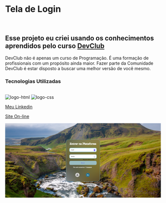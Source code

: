 <h1>Tela de Login</h1>
<br>
<h2>Esse projeto eu criei usando os conhecimentos aprendidos pelo curso <a href="https://rodolfomori.com.br/devclub/">DevClub</a></h2>
<p>DevClub não é apenas um curso de Programação. É uma formação de profissionais com um propósito ainda maior. Fazer parte da Comunidade DevClub é estar disposto a buscar uma melhor versão de você mesmo.</p>

<h3>Tecnologias Utilizadas</h3>
<br>
<img src="https://img.shields.io/badge/HTML-239120?style=for-the-badge&logo=html5&logoColor=white" alt="logo-html"/>
<img src="https://img.shields.io/badge/CSS3-1572B6?style=for-the-badge&logo=css3&logoColor=white" alt="logo-css"/>

<a href='https://www.linkedin.com/in/guilherme-link-corbellini-49686b264/'>Meu Linkedin</a>

<a href='https://testeloginglc.netlify.app/'>Site On-line</a>

<img src="https://github.com/GuilhermeLC23/login/blob/main/assets/img-site.png?raw=true" alt="projeto">
